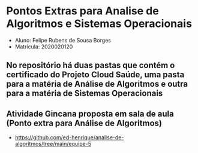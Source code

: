# Pontos Extras para Analise de Algoritmos e Sistemas Operacionais

- Aluno: Felipe Rubens de Sousa Borges
- Matrícula: 2020020120

## No repositório há duas pastas que contém o certificado do Projeto Cloud Saúde, uma pasta para a matéria de Análise de Algoritmos e outra para a matéria de Sistemas Operacionais

## Atividade Gincana proposta em sala de aula (Ponto extra para Análise de Algoritmos)

- https://github.com/ed-henrique/analise-de-algoritmos/tree/main/equipe-5
